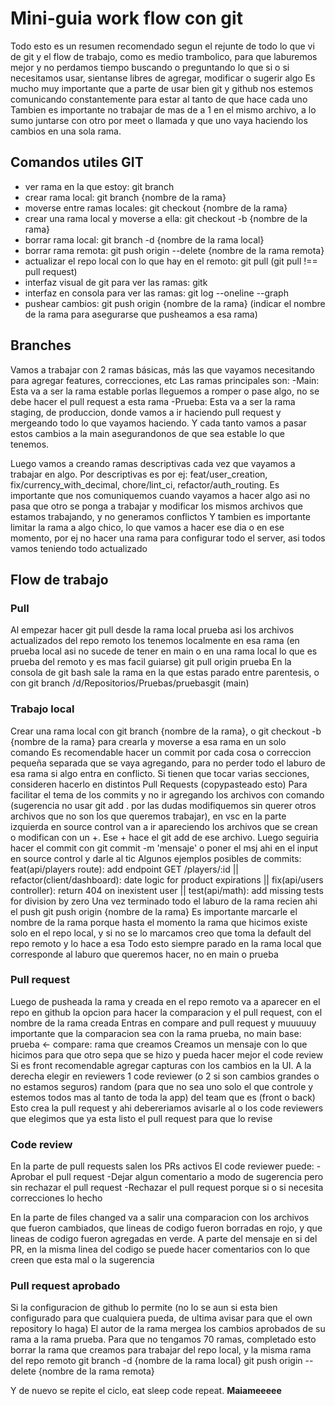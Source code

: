 # Mini-guia work flow con git
Todo esto es un resumen recomendado segun el rejunte de todo lo que vi de git y el flow de trabajo, como es medio trambolico, para que laburemos mejor y no perdamos tiempo buscando o preguntando lo que si o si necesitamos usar, sientanse libres de agregar, modificar o sugerir algo
Es mucho muy importante que a parte de usar bien git y github nos estemos comunicando constantemente para estar al tanto de que hace cada uno
Tambien es importante no trabajar de mas de a 1 en el mismo archivo, a lo sumo juntarse con otro por meet o llamada y que uno vaya haciendo los cambios en una sola rama.

## Comandos utiles GIT

- ver rama en la que estoy: git branch
- crear rama local: git branch {nombre de la rama}
- moverse entre ramas locales: git checkout {nombre de la rama}
- crear una rama local y moverse a ella: git checkout -b {nombre de la rama}
- borrar rama local: git branch -d {nombre de la rama local}
- borrar rama remota: git push origin --delete {nombre de la rama remota}
- actualizar el repo local con lo que hay en el remoto: git pull (git pull !== pull request)
- interfaz visual de git para ver las ramas: gitk
- interfaz en consola para ver las ramas: git log --oneline --graph
- pushear cambios: git push origin {nombre de la rama} (indicar el nombre de la rama para asegurarse que pusheamos a esa rama)


## Branches

Vamos a trabajar con 2 ramas básicas, más las que vayamos necesitando para agregar features, correcciones, etc
Las ramas principales son:
-Main: Esta va a ser la rama estable porlas lleguemos a romper o pase algo, no se debe hacer el pull request a esta rama
-Prueba: Esta va a ser la rama staging, de produccion, donde vamos a ir haciendo pull request y mergeando todo lo que vayamos haciendo. Y cada tanto vamos a pasar estos cambios a la main asegurandonos de que sea estable lo que tenemos.

Luego vamos a creando ramas descriptivas cada vez que vayamos a trabajar en algo. 
Por descriptivas es por ej: feat/user_creation, fix/currency_with_decimal, chore/lint_ci, refactor/auth_routing.
Es importante que nos comuniquemos cuando vayamos a hacer algo asi no pasa que otro se ponga a trabajar y modificar los mismos archivos que estamos trabajando, y no generamos conflictos
Y tambien es importante limitar la rama a algo chico, lo que vamos a hacer ese dia o en ese momento, por ej no hacer una rama para configurar todo el server, asi todos vamos teniendo todo actualizado


## Flow de trabajo

### Pull

Al empezar hacer git pull desde la rama local prueba asi los archivos actualizados del repo remoto los tenemos localmente en esa rama (en prueba local asi no sucede de tener en main o en una rama local lo que es prueba del remoto y es mas facil guiarse)
git pull origin prueba
En la consola de git bash sale la rama en la que estas parado entre parentesis, o con git branch
/d/Repositorios/Pruebas/pruebasgit (main)


### Trabajo local

Crear una rama local con git branch {nombre de la rama}, o git checkout -b {nombre de la rama} para crearla y moverse a esa rama en un solo comando
Es recomendable hacer un commit por cada cosa o correccion pequeña separada que se vaya agregando, para no perder todo el laburo de esa rama si algo entra en conflicto. Si tienen que tocar varias secciones, consideren hacerlo en distintos Pull Requests (copypasteado esto)
Para facilitar el tema de los commits y no ir agregando los archivos con comando (sugerencia no usar git add . por las dudas modifiquemos sin querer otros archivos que no son los que queremos trabajar), en vsc en la parte izquierda en source control van a ir apareciendo los archivos que se crean o modifican con un +.
Ese + hace el git add de ese archivo.
Luego seguiria hacer el commit con git commit -m 'mensaje' o poner el msj ahi en el input en source control y darle al tic
Algunos ejemplos posibles de commits: feat(api/players route): add endpoint GET /players/:id || refactor(client/dashboard): date logic for product expirations || fix(api/users controller): return 404 on inexistent user || test(api/math): add missing tests for division by zero
Una vez terminado todo el laburo de la rama recien ahi el push git push origin {nombre de la rama}
Es importante marcarle el nombre de la rama porque hasta el momento la rama que hicimos existe solo en el repo local, y si no se lo marcamos creo que toma la default del repo remoto y lo hace a esa
Todo esto siempre parado en la rama local que corresponde al laburo que queremos hacer, no en main o prueba


### Pull request

Luego de pusheada la rama y creada en el repo remoto va a aparecer en el repo en github la opcion para hacer la comparacion y el pull request, con el nombre de la rama creada
Entras en compare and pull request y muuuuuy importante que la comparacion sea con la rama prueba, no main
base: prueba <- compare: rama que creamos
Creamos un mensaje con lo que hicimos para que otro sepa que se hizo y pueda hacer mejor el code review
Si es front recomendable agregar capturas con los cambios en la UI.
A la derecha elegir en reviewers 1 code reviewer (o 2 si son cambios grandes o no estamos seguros) random (para que no sea uno solo el que controle y estemos todos mas al tanto de toda la app) del team que es (front o back)
Esto crea la pull request y ahi debereriamos avisarle al o los code reviewers que elegimos que ya esta listo el pull request para que lo revise


### Code review

En la parte de pull requests salen los PRs activos
El code reviewer puede:
-Aprobar el pull request
-Dejar algun comentario a modo de sugerencia pero sin rechazar el pull request
-Rechazar el pull request porque si o si necesita correcciones lo hecho

En la parte de files changed va a salir una comparacion con los archivos que fueron cambiados, que lineas de codigo fueron borradas en rojo, y que lineas de codigo fueron agregadas en verde.
A parte del mensaje en si del PR, en la misma linea del codigo se puede hacer comentarios con lo que creen que esta mal o la sugerencia


### Pull request aprobado

Si la configuracion de github lo permite (no lo se aun si esta bien configurado para que cualquiera pueda, de ultima avisar para que el own repository lo haga)
El autor de la rama mergea los cambios aprobados de su rama a la rama prueba.
Para que no tengamos 70 ramas, completado esto borrar la rama que creamos para trabajar del repo local, y la misma rama del repo remoto
git branch -d {nombre de la rama local}
git push origin --delete {nombre de la rama remota}


Y de nuevo se repite el ciclo, eat sleep code repeat. **Maiameeeee**
